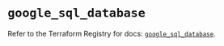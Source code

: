 # `google_sql_database`

Refer to the Terraform Registry for docs: [`google_sql_database`](https://registry.terraform.io/providers/hashicorp/google-beta/5.36.0/docs/resources/google_sql_database).
